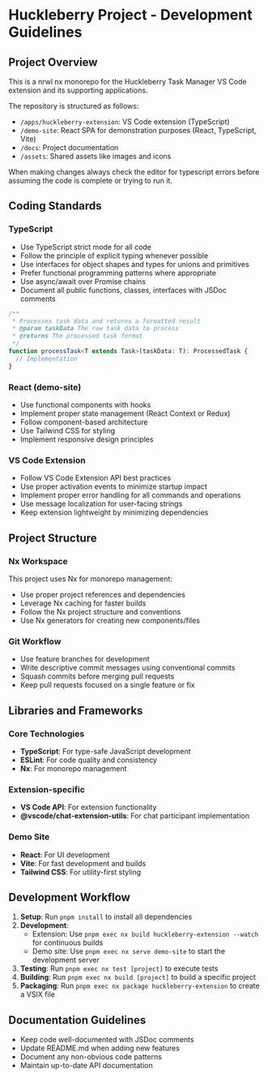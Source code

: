 # Huckleberry Project - Development Guidelines

## Project Overview

This is a nrwl nx monorepo for the Huckleberry Task Manager VS Code extension and its supporting applications.

The repository is structured as follows:

- `/apps/huckleberry-extension`: VS Code extension (TypeScript)
- `/demo-site`: React SPA for demonstration purposes (React, TypeScript, Vite)
- `/docs`: Project documentation
- `/assets`: Shared assets like images and icons

When making changes always check the editor for typescript errors before assuming the code is complete or trying to run it.

## Coding Standards

### TypeScript

- Use TypeScript strict mode for all code
- Follow the principle of explicit typing whenever possible
- Use interfaces for object shapes and types for unions and primitives
- Prefer functional programming patterns where appropriate
- Use async/await over Promise chains
- Document all public functions, classes, interfaces with JSDoc comments

```typescript
/**
 * Processes task data and returns a formatted result
 * @param taskData The raw task data to process
 * @returns The processed task format
 */
function processTask<T extends Task>(taskData: T): ProcessedTask {
  // Implementation
}
```

### React (demo-site)

- Use functional components with hooks
- Implement proper state management (React Context or Redux)
- Follow component-based architecture
- Use Tailwind CSS for styling
- Implement responsive design principles

### VS Code Extension

- Follow VS Code Extension API best practices
- Use proper activation events to minimize startup impact
- Implement proper error handling for all commands and operations
- Use message localization for user-facing strings
- Keep extension lightweight by minimizing dependencies

## Project Structure

### Nx Workspace

This project uses Nx for monorepo management:

- Use proper project references and dependencies
- Leverage Nx caching for faster builds
- Follow the Nx project structure and conventions
- Use Nx generators for creating new components/files

### Git Workflow

- Use feature branches for development
- Write descriptive commit messages using conventional commits
- Squash commits before merging pull requests
- Keep pull requests focused on a single feature or fix

## Libraries and Frameworks

### Core Technologies

- **TypeScript**: For type-safe JavaScript development
- **ESLint**: For code quality and consistency
- **Nx**: For monorepo management

### Extension-specific

- **VS Code API**: For extension functionality
- **@vscode/chat-extension-utils**: For chat participant implementation

### Demo Site

- **React**: For UI development
- **Vite**: For fast development and builds
- **Tailwind CSS**: For utility-first styling

## Development Workflow

1. **Setup**: Run `pnpm install` to install all dependencies
2. **Development**:
   - Extension: Use `pnpm exec nx build huckleberry-extension --watch` for continuous builds
   - Demo site: Use `pnpm exec nx serve demo-site` to start the development server
3. **Testing**: Run `pnpm exec nx test [project]` to execute tests
4. **Building**: Run `pnpm exec nx build [project]` to build a specific project
5. **Packaging**: Run `pnpm exec nx package huckleberry-extension` to create a VSIX file

## Documentation Guidelines

- Keep code well-documented with JSDoc comments
- Update README.md when adding new features
- Document any non-obvious code patterns
- Maintain up-to-date API documentation

